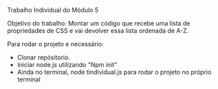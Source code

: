 Trabalho Individual do Módulo 5 

Objetivo do trabalho: Montar um código que recebe uma lista de
propriedades de CSS e vai devolver essa lista ordenada de A-Z.

Para rodar o projeto e necessário:

- Clonar repósitorio.
- Iniciar node.js utilizando "Npm init"
- Ainda no terminal, node tindividual.js para rodar o projeto no próprio terminal
